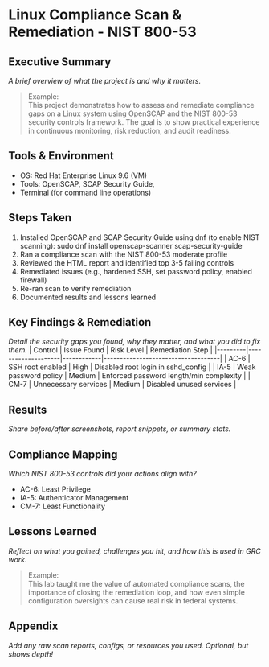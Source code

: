 # Linux Compliance Scan & Remediation - NIST 800-53

## Executive Summary
_A brief overview of what the project is and why it matters._
> Example:  
> This project demonstrates how to assess and remediate compliance gaps on a Linux system using OpenSCAP and the NIST 800-53 security controls framework. The goal is to show practical experience in continuous monitoring, risk reduction, and audit readiness.

## Tools & Environment
- OS: Red Hat Enterprise Linux 9.6 (VM)
- Tools: OpenSCAP, SCAP Security Guide,
- Terminal (for command line operations)

## Steps Taken
1. Installed OpenSCAP and SCAP Security Guide using dnf (to enable NIST scanning): sudo dnf install openscap-scanner scap-security-guide
2. Ran a compliance scan with the NIST 800-53 moderate profile
3. Reviewed the HTML report and identified top 3-5 failing controls
4. Remediated issues (e.g., hardened SSH, set password policy, enabled firewall)
5. Re-ran scan to verify remediation
6. Documented results and lessons learned

## Key Findings & Remediation
_Detail the security gaps you found, why they matter, and what you did to fix them._
| Control | Issue Found        | Risk Level | Remediation Step                   |
|---------|--------------------|------------|------------------------------------|
| AC-6    | SSH root enabled   | High       | Disabled root login in sshd_config |
| IA-5    | Weak password policy | Medium   | Enforced password length/min complexity |
| CM-7    | Unnecessary services | Medium   | Disabled unused services           |

## Results
_Share before/after screenshots, report snippets, or summary stats._

## Compliance Mapping
_Which NIST 800-53 controls did your actions align with?_
- AC-6: Least Privilege
- IA-5: Authenticator Management
- CM-7: Least Functionality

## Lessons Learned
_Reflect on what you gained, challenges you hit, and how this is used in GRC work._
> Example:  
> This lab taught me the value of automated compliance scans, the importance of closing the remediation loop, and how even simple configuration oversights can cause real risk in federal systems.

## Appendix
_Add any raw scan reports, configs, or resources you used. Optional, but shows depth!_

